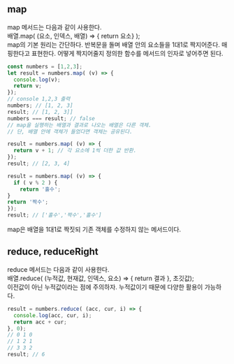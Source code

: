 ## map
map 메서드는 다음과 같이 사용한다. <br>
배열.map( (요소, 인덱스, 배열) => { return 요소} ); <br>
map의 기본 원리는 간단하다. 반복문을 돌며 배열 안의 요소들을 1대1로 짝지어준다. 매핑한다고 표현한다. 어떻게 짝지어줄지 정의한 함수를
메서드의 인자로 넣어주면 된다.
```javascript
const numbers = [1,2,3];
let result = numbers.map( (v) => {
  console.log(v);
  return v;
});
// console 1,2,3 출력
numbers; // [1, 2, 3]
result; // [1, 2, 3]]
numbers === result; // false
// map을 실행하는 배열과 결과로 나오는 배열은 다른 객체.
// 단, 배열 안에 객체가 들었다면 객체는 공유된다.

result = numbers.map( (v) => {
  return v + 1; // 각 요소에 1씩 더한 값 반환.
});
result; // [2, 3, 4]

result = numbers.map( (v) => {
  if ( v % 2 ) {
    return '홀수';
}
return '짝수';
});
result; // ['홀수','짝수','홀수']
```
map은 배열을 1대1로 짝짓되 기존 객체를 수정하지 않는 메서드이다.
## reduce, reduceRight
reduce 메서드는 다음과 같이 사용한다. <br>
배열.reduce( (누적값, 현재값, 인덱스, 요소) => { return 결과 }, 초깃값);<br>
이전값이 아닌 누적값이라는 점에 주의하자. 누적값이기 때문에 다양한 활용이 가능하다. 
```javascript
result = numbers.reduce( (acc, cur, i) => {
  console.log(acc, cur, i);
  return acc + cur;
}, 0);
// 0 1 0
// 1 2 1
// 3 3 2
result; // 6
```
